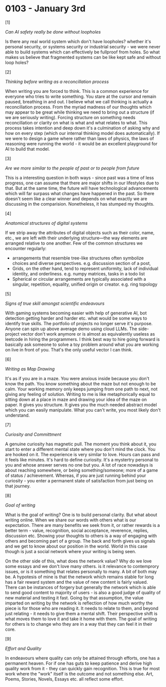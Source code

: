 # 0103 - January 3rd

[1]

*Can AI safety really be done without loopholes*

Is there any real world system which don't have loopholes? whether it's personal security, or systems security or industrial security - we were never able to build systems which can effectively be fullproof from holes. So what makes us believe that fragmented systems can be like kept safe and without loop holes?

[2]

*Thinking before writing as a reconcillation process*

When writing you are forced to think. This is a common experience for everyone who tries to write something. You stare at the cursor and remain paused, breathing in and out. I believe what we call thinking is actually a reconcillation process. From the myriad madness of our thoughts which may appear to be great while thinking we need to bring out a structure (if we are seriously writing). Forcing structure on something needs reconcillation or clarity on what is what and what relates to what. This process takes intention and deep down it's a culmination of asking why and how on every step (which our internal thinking model does automatically). If we were to design a game where rather than laws of physics, the laws of reasoning were running the world - it would be an excellent playground for AI to build that model.

[3]

*Are we more similar to the people of past or to people from future*

This is a interesting question in both ways - since past was a time of less progress, one can assume that there are major shifts in our lifestyles due to that. But at the same time, the future will have technological advancements which will far surpass what changes have happened in the past. So there doesn't seem like a clear winner and depends on what exactly we are discussing in the comparision. Nonetheless, it has stumped my thoughts.

[4]

*Anatomical structures of digital systems*

If we strip away the attributes of digital objects such as their color, name, etc., we are left with their underlying structure—the way elements are arranged relative to one another. Few of the common structures we encounter regularly:
- arrangements that resemble tree-like structures often symbolize choices and diverse perspectives. e.g. discussion section of a post, 
- Grids, on the other hand, tend to represent uniformity, lack of individual identity, and orderliness. e.g. numpy matrices, tasks in a todo list
- Spherical or circular arrangements are typically associated with a singular, repetition, equality, unified origin or creator. e.g. ring topology

[5]

*Signs of true skill amongst scientific endeavours*

With gaming systems becoming easier with help of generative AI, bot detection getting harder and harder etc. what would be some ways to identify true skills. The portfolio of projects no longer serve it's purpose. Anyone can spin up above average demo using cloud LLMs. The side-project vector don't work anymore or is almost as equivalently useless as leetcode in hiring the programmers. I think best way to hire going forward is basically ask someone to solve a toy problem around what you are working on live in front of you. That's the only useful vector I can think.

[6]

*Writing as Map Drawing*

It's as if you are in a maze. You were anxious inside because you don't know the path. You know something about the maze but not enough to be calm. Your working memory only keeps jumping from one path to next, not giving any feeling of solution. Writing to me is like metaphorically equal to sitting down at a place in maze and drawing your idea of the maze on paper. It gives you structure. It gives you the much needed abstract model which you can easily manipulate. What you can't write, you most likely don't understand.

[7]

*Curiosity and Committment*

A genuine curiosity has magnetic pull. The moment you think about it, you start to enter a different mental state where you don't mind the clock. You are hooked on it. The experience is very similar to love. Hours can pass and it feels like minutes. It's hard to define curiosity. It's a mystertry personal to you and whose answer serves no one but you. A lot of race nowadays is about reaching somewhere, or being something/someone; more of a game of status / achievement. Whereas, if you are just running behind your curiosity - you enter a permanent state of satisfaction from just being on that journey.

[8]

*Goal of writing*

What is the goal of writing? One is to build personal clarity. But what about writing online. When we share our words with others what is our expectation. There are many benefits we seek from it, or rather rewards is a better term - value, recognition, social acceptance, reverence, replies, discussion etc. Showing your thoughts to others is a way of engaging with others and becoming part of a group. The back and forth gives us signals and we get to know about our position in the world. World in this case though is just a social network where your writing is being seen. 

On the other side of this, what does the network value? Why do we love some essays and we don't love many others. is it relevance to contemprory issues, or is it something that relates personally to many. A bit of both may be. A hypotesis of mine is that the network which remains stable for long has a fair reward system and the value of new content is fairly valued. There can be instances of forgery but generally the network which is able to send good content to majority of users - is also a good judge of quality of new material and testing it fast. Going by that assumption, the value imparted on writing by the network is reflection of how much worthy the piece is for those who are reading it. It needs to relate to them, and beyond just relating - it needs to give them a mental shift. Their perspective shift is what moves them to love it and take it home with them. The goal of writing for others is to change who they are in a way that they can feel it in their core.

[9]

*Effort and Quality*

In endeavours where quality can only be attained through efforts, one has a permanent heaven. For if one has guts to keep patience and derive high quality work from it - they can quickly gain recognition. This is true for most work where the "work" itself is the outcome and not something else. Art, Poems, Stories, Novels, Essays etc. all reflect some effort.
